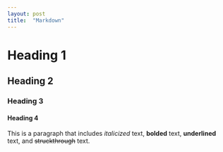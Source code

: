 ```yaml
---
layout: post
title:  "Markdown"
---
```

# Heading 1

## Heading 2

### Heading 3

#### Heading 4

This is a paragraph that includes *italicized* text, **bolded** text, __underlined__ text, and ~~struckthrough~~ text.
